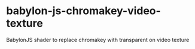 # babylon-js-chromakey-video-texture
BabylonJS shader to replace chromakey with transparent on video texture

